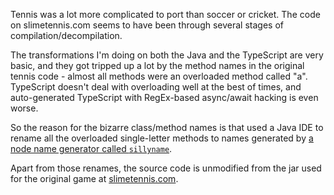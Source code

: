 Tennis was a lot more complicated to port than soccer or cricket. The code on slimetennis.com seems to have been through several stages of compilation/decompilation.

The transformations I'm doing on both the Java and the TypeScript are very basic, and they got tripped up a lot by the method names in the original tennis code - almost all methods were an overloaded method called "a". TypeScript doesn't deal with overloading well at the best of times, and auto-generated TypeScript with RegEx-based async/await hacking is even worse.

So the reason for the bizarre class/method names is that used a Java IDE to rename all the overloaded single-letter methods to names generated by [a node name generator called `sillyname`](https://www.npmjs.com/package/sillyname).

Apart from those renames, the source code is unmodified from the jar used for the original game at [slimetennis.com](http://slimetennis.com/onetennisbeta3a.jar).